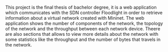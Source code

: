 This project is the final thesis of bachelor degree, it is a web application which communicates with the SDN controller Floodlight in order to retrieve information about a virtual network created with Mininet.
The web application shows the number of components of the network, the topology of the network and the throughput between each network device.
Theere are also sections that allows to view more details about the network with some statistics like the throughput and the number of bytes that travels in the network.
